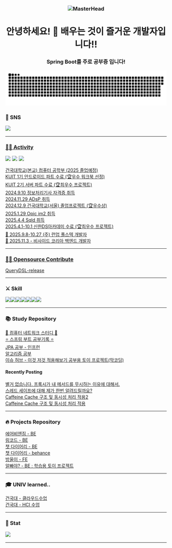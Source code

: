 <h3 align="center">

<img src="https://github.com/onamfc/onamfc/raw/main/img/get-wild.gif" alt="MasterHead" height="370" width="70%">  

</h3> 

<h1 align="center">안녕하세요! 🙌 배우는 것이 즐거운 개발자입니다!!  
  
<h3 align="center"> Spring Boot를 주로 공부중 입니다! </h3>  

<a href="https://github.com/Mouon">
    <img src="contributions.svg" />
</a>  




### 🤝 SNS

<a href="mailto:ahemsapsldk@gmail.com" target="_blank"><img src="https://img.shields.io/badge/Gmail-EA4335.svg?style=flat-square&logo=Gmail&logoColor=white"/>  

------------------------

### 🏋🏻 Activity

<p style="display: flex; align-items: center; margin: 0;">
    <img height="20" 
         src="https://i.namu.wiki/i/E4gAwg65fMroWtXG5POYiwcGseYpmfhrm9fYxCzSqXThXDMEG9yZAjkkq8_bQEkrIjAQZrQSObatdE-eDp86xQ.svg" 
         style="margin-right: 5px;">
        <img height="20" 
         src="https://avatars.githubusercontent.com/u/140745540?s=200&v=4" 
         style="margin-right: 5px;">
        <img height="20" 
         src="https://avatars.githubusercontent.com/u/140745540?s=200&v=4" 
         style="margin-right: 5px;">
</p>  

건국대학교(본교) 컴퓨터 공학부 (2025 졸업예정)  
KUIT 1기 안드로이드 파트 수료 (🏆우수 워크북 선정)       
KUIT 2기 서버 파트 수료 (🏆최우수 프로젝트)  
2024.9.10 정보처리기사 자격증 취득  
2024.11.29 ADsP 취득  
2024.12.9 건국대학교(서울) 졸업프로젝트 (🏆우수상)   
2025.1.29 Opic im2 취득  
2025.4.4 Sqld 취득  
2025.4.1-10.1 신한DS아카데미 수료 (🏆최우수 프로젝트)   
🏢 2025.9.8-10.27 (주) 런업 풀스텍 개발자    
🏢 2025.11.3 -  비사이드 코리아 백엔드 개발자 

------------------------  


### 🏋🏻 Opensource Contribute 

[QueryDSL-release](https://github.com/OpenFeign/querydsl/releases/tag/6.8)  

------------------------  

### ⚔️ Skill 
<img src="https://img.shields.io/badge/java-007396?style=for-the-badge&logo=java&logoColor=white"><img src="https://img.shields.io/badge/Kotlin-7F52FF?style=for-the-badge&logo=Kotlin&logoColor=white"><img src="https://img.shields.io/badge/spring-6DB33F?style=for-the-badge&logo=spring&logoColor=white"/><img src="https://img.shields.io/badge/SpringBoot-6DB33F?style=for-the-badge&logo=Spring&logoColor=white"/><img src="https://img.shields.io/badge/Hibernate-59666C?style=for-the-badge&logo=Hibernate&logoColor=white"><img src="https://img.shields.io/badge/mysql-4479A1?style=for-the-badge&logo=mysql&logoColor=white"/><img src="https://img.shields.io/badge/aws-232F3E?style=for-the-badge&logo=amazonaws&logoColor=white"/>


------------------------

### 📚 Study Repository
[📡 컴퓨터 네트워크 스터디 📡](https://github.com/Mouon/Computer-Networking_A-Top-Down-Approach-7th)  
[⭐️ 스프링 부트 공부기록 ⭐️](https://github.com/Mouon/Mouon-SpringBoot-STUDY)  
[JPA 공부 - 인프런 ](https://github.com/Mouon/SpringJPAStudy)  
[알고리즘 공부 ](https://github.com/Mouon/Beakjune2024/tree/master)  
[이슈 허브 - 이것 저것 적용해보기 공부용 토이 프로젝트(막코딩)](https://github.com/Mouon/issuehub)   


#### Recently Posting  
[별거 없습니다. 프록시가 내 메서드를 무시하는 이유에 대해서.](https://github.com/Mouon/Mouon-SpringBoot-STUDY/blob/master/whyProxyIgnore/README.md)  
[스레드 세이프에 대해 제가 한번 알려드릴까요?](https://github.com/Mouon/Mouon-SpringBoot-STUDY/tree/master/threadSafe)  
[Caffeine Cache 구조 및 동시성 처리 적용2](https://github.com/Mouon/Mouon-SpringBoot-STUDY/blob/master/concurrency/README.md)  
[Caffeine Cache 구조 및 동시성 처리 적용](https://github.com/Mouon/Mouon-SpringBoot-STUDY/blob/master/study/CaffeineCache.md)  


------------------------

### 🔥 Projects Repository 
[에어비엔짐 - BE](https://github.com/shinhanDsActeam/AirBnG)    
[링코드 - BE](https://github.com/Linkode2024)    
[챗 다이어리 - BE](https://github.com/Chat-Diary/BE)  
[챗 다이어리 - behance](https://www.behance.net/gallery/192482813/-ChatDiary)  
[방울이 - FE](https://github.com/Mouon/bangwool-frontend-android)  
[알빠야? - BE : 학습용 토이 프로젝트](https://github.com/albbayaa/ilil_Alba_project)  

------------------------
### 🎓 UNIV learned..
[건국대 - 클라우드수업](https://github.com/everyCulture/everyoneCulture)  
[건국대 - HCI 수업](https://github.com/NoNextYear/Android)

------------------------

### 🚀 Stat   


<img src="https://github-readme-stats.vercel.app/api/top-langs/?username=Mouon&layout=compact&theme=dark"/>

------------------------





